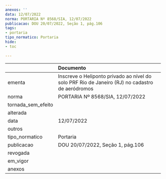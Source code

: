 ```yaml
---
anexos: ''
data: 12/07/2022
norma: PORTARIA Nº 8568/SIA, 12/07/2022
publicacao: DOU 20/07/2022, Seção 1, pág.106
tags:
- portaria
tipo_normatico: Portaria
hide: 
- toc 
 
---
```


|                    | Documento                                                                                       |
|:-------------------|:------------------------------------------------------------------------------------------------|
| ementa             | Inscreve o Heliponto privado ao nível do solo PRF Rio de Janeiro (RJ) no cadastro de aeródromos |
| norma              | PORTARIA Nº 8568/SIA, 12/07/2022                                                                |
| tornada_sem_efeito |                                                                                                 |
| alterada           |                                                                                                 |
| data               | 12/07/2022                                                                                      |
| outros             |                                                                                                 |
| tipo_normatico     | Portaria                                                                                        |
| publicacao         | DOU 20/07/2022, Seção 1, pág.106                                                                |
| revogada           |                                                                                                 |
| em_vigor           |                                                                                                 |
| anexos             |                                                                                                 |